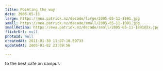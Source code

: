 ```yaml
---
title: Pointing the way
date: 2005-05-11
large: https://mea.patrick.nz/decade/large/2005-05-11-1891.jpg
small: https://mea.patrick.nz/decade/small/2005-05-11-1891.jpg
smallRetina: https://mea.patrick.nz/decade/small/2005-05-11-1891@2x.jpg
flickrUrl: null
photoId: null
createdAt: 2011-01-30 11:07:18.59733
updatedAt: 2006-01-02 23:09:56

---
```

to the best cafe on campus

